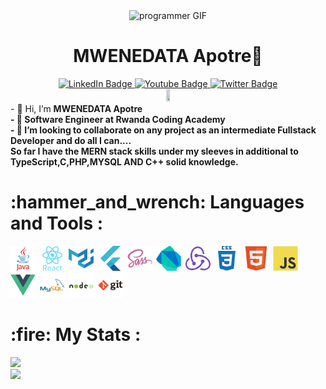<div id="header" align="center">
  <img src='https://c.tenor.com/NOYF3f82b_gAAAAC/programmer.gif' alt="programmer GIF" width="20%" height="10%" styles="border:1px solid gray;border-radius:50%"/>
  <h1>MWENEDATA Apotre👋</h1>
  <div id="badges">
  <a href="https://www.linkedin.com/in/m-apotre-2627b6225">
    <img src="https://img.shields.io/badge/LinkedIn-blue?style=for-the-badge&logo=linkedin&logoColor=white" alt="LinkedIn Badge"/>
  </a>
  <a href="your-youtube-URL">
    <img src="https://img.shields.io/badge/YouTube-red?style=for-the-badge&logo=youtube&logoColor=white" alt="Youtube Badge"/>
  </a>
  <a href="your-twitter-URL">
    <img src="https://img.shields.io/badge/Twitter-blue?style=for-the-badge&logo=twitter&logoColor=white" alt="Twitter Badge"/>
  </a>
</div>
  <img src="https://komarev.com/ghpvc/?username=Hallcoder&style=flat-square&color=blue" alt="" width="10%" height="5%"/>
</div>
  <div>
  - 👋 Hi, I’m <strong>MWENEDATA Apotre</h1> 
  <div>
  </div>
  - 🌱 Software Engineer at <strong>Rwanda Coding Academy</h1><br />
  - 💞️ I’m looking to collaborate on any project as an intermediate Fullstack Developer and do all I can....<br />
  </div>
So far I have the MERN stack skills under my sleeves in additional to TypeScript,C,PHP,MYSQL AND C++ solid knowledge.
<div id="tools and languages">
  <h1>:hammer_and_wrench: Languages and Tools :</h1>
  <div>
  <img src="https://github.com/devicons/devicon/blob/master/icons/java/java-original-wordmark.svg" title="Java" alt="Java" width="40" height="40"/>&nbsp;
  <img src="https://github.com/devicons/devicon/blob/master/icons/react/react-original-wordmark.svg" title="React" alt="React" width="40" height="40"/>&nbsp;
  <img src="https://github.com/devicons/devicon/blob/master/icons/materialui/materialui-original.svg" title="Material UI" alt="Material UI" width="40" height="40"/>&nbsp;
  <img src="https://github.com/devicons/devicon/blob/master/icons/flutter/flutter-original.svg" title="Flutter" alt="Flutter" width="40" height="40"/>&nbsp;
     <img src="https://github.com/devicons/devicon/blob/master/icons/sass/sass-original.svg" title="Sass" alt="Sass" width="40" height="40"/>&nbsp;
   <img src="https://github.com/devicons/devicon/blob/master/icons/dart/dart-original.svg" title="Dart" alt="DART" width="40" height="40"/>&nbsp;
  <img src="https://github.com/devicons/devicon/blob/master/icons/redux/redux-original.svg" title="Redux" alt="Redux " width="40" height="40"/>&nbsp;
  <img src="https://github.com/devicons/devicon/blob/master/icons/css3/css3-plain-wordmark.svg"  title="CSS3" alt="CSS" width="40" height="40"/>&nbsp;
  <img src="https://github.com/devicons/devicon/blob/master/icons/html5/html5-original.svg" title="HTML5" alt="HTML" width="40" height="40"/>&nbsp;
  <img src="https://github.com/devicons/devicon/blob/master/icons/javascript/javascript-original.svg" title="JavaScript" alt="JavaScript" width="40" height="40"/>&nbsp;
  <img src="https://github.com/devicons/devicon/blob/master/icons/vuejs/vuejs-original.svg" title="Vue"  alt="VUe" width="40" height="40"/>&nbsp;
  <img src="https://github.com/devicons/devicon/blob/master/icons/mysql/mysql-original-wordmark.svg" title="MySQL"  alt="MySQL" width="40" height="40"/>&nbsp;
  <img src="https://github.com/devicons/devicon/blob/master/icons/nodejs/nodejs-original-wordmark.svg" title="NodeJS" alt="NodeJS" width="40" height="40"/>&nbsp;
  <img src="https://github.com/devicons/devicon/blob/master/icons/git/git-original-wordmark.svg" title="Git" **alt="Git" width="40" height="40"/>
</div>
</div>
<div>
  <h1>:fire: My Stats :</h1>
  <img src='https://github-readme-stats.vercel.app/api?username=Hallcoder&theme=dark&show_icons=true'
</div><br>
  <img src='https://github-readme-stats.vercel.app/api/top-langs/?username=Hallcoder&layout=compact&theme=dark)](https://github.com/anuraghazra/github-readme-stats' />
<!---
Hallcoder/Hallcoder is a ✨ special ✨ repository because its `README.md` (this file) appears on your GitHub profile.
You can click the Preview link to take a look at your changes.
--->
